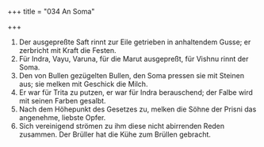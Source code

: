 +++
title = "034 An Soma"

+++


1.	Der ausgepreßte Saft rinnt zur Eile getrieben in anhaltendem Gusse; er zerbricht mit Kraft die Festen.
2.	Für Indra, Vayu, Varuna, für die Marut ausgepreßt, für Vishnu rinnt der Soma.
3.	Den von Bullen gezügelten Bullen, den Soma pressen sie mit Steinen aus; sie melken mit Geschick die Milch.
4.	Er war für Trita zu putzen, er war für Indra berauschend; der Falbe wird mit seinen Farben gesalbt.
5.	Nach dem Höhepunkt des Gesetzes zu, melken die Söhne der Prisni das angenehme, liebste Opfer.
6.	Sich vereinigend strömen zu ihm diese nicht abirrenden Reden zusammen. Der Brüller hat die Kühe zum Brüllen gebracht.


